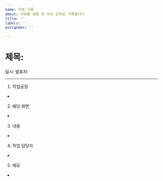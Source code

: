 ```yaml
---
name: 리뷰 기록
about: 리뷰를 실행 후 이슈 단위로 기록합니다
title: ''
labels: ''
assignees: ''

---
```


# 제목: 
일시:
발표자:
- - -
1. 작업공정
 +
2. 해당 화면
 +
3. 내용
 +
4. 작업 담당자
 +
5. 메모
 +
